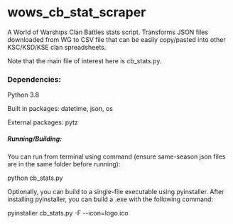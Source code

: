 # wows_cb_stat_scraper
A World of Warships Clan Battles stats script.  Transforms JSON files downloaded from WG to CSV file that can be easily copy/pasted into other KSC/KSD/KSE clan spreadsheets.

Note that the main file of interest here is cb_stats.py.  



### Dependencies:
Python 3.8

Built in packages: datetime, json, os

External packages: pytz

##### Running/Building:
You can run from terminal using command (ensure same-season json files are in the same folder before running): 

python cb_stats.py 


Optionally, you can build to a single-file executable using pyinstaller.  After installing pyinstaller, you can build a .exe with the following command: 

pyinstaller cb_stats.py -F --icon=logo.ico


